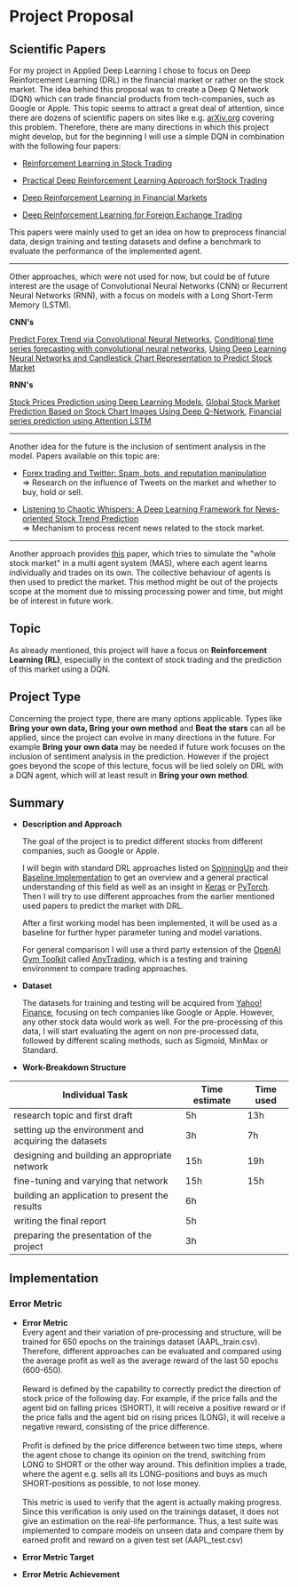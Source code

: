 # Project Proposal
## Scientific Papers
For my project in Applied Deep Learning I chose to focus on Deep Reinforcement Learning (DRL) in the financial market or rather on the stock market.
The idea behind this proposal was to create a Deep Q Network (DQN) which can trade financial products from tech-companies, such as Google or Apple.
This topic seems to attract a great deal of attention, since there are dozens of scientific papers on sites like e.g. [arXiv.org](https://arxiv.org/) covering this problem.
Therefore, there are many directions in which this project might develop, but for the beginning I will use a simple DQN in combination with the following four papers:

* [Reinforcement Learning in Stock Trading](https://hal.archives-ouvertes.fr/hal-02306522/document)

* [Practical Deep Reinforcement Learning Approach forStock Trading](https://arxiv.org/pdf/1811.07522.pdf)

* [Deep Reinforcement Learning in Financial Markets](https://arxiv.org/abs/1907.04373)

* [Deep Reinforcement Learning for Foreign Exchange Trading](https://arxiv.org/abs/1908.08036)

This papers were mainly used to get an idea on how to preprocess financial data, design training and testing datasets and define a benchmark to evaluate the performance of the implemented agent. 

----
Other approaches, which were not used for now, but could be of future interest are the usage of Convolutional Neural Networks (CNN) or Recurrent Neural Networks (RNN), with a focus on models with a Long Short-Term Memory (LSTM). 

**CNN's**

[Predict Forex Trend via Convolutional Neural Networks](https://arxiv.org/abs/1801.03018), [Conditional time series forecasting with convolutional neural networks](https://arxiv.org/abs/1703.04691), [Using Deep Learning Neural Networks and Candlestick Chart Representation to Predict Stock Market](https://arxiv.org/abs/1903.12258)

**RNN's**

[Stock Prices Prediction using Deep Learning Models](https://arxiv.org/abs/1909.12227), [Global Stock Market Prediction Based on Stock Chart Images Using Deep Q-Network](https://arxiv.org/abs/1902.10948), [Financial series prediction using Attention LSTM](https://arxiv.org/abs/1902.10877)

----
Another idea for the future is the inclusion of sentiment analysis in the model. Papers available on this topic are: 

* [Forex trading and Twitter: Spam, bots, and reputation manipulation](https://arxiv.org/abs/1804.02233) <br> => Research on the influence of Tweets on the market and whether to buy, hold or sell.

* [Listening to Chaotic Whispers: A Deep Learning Framework for News-oriented Stock Trend Prediction](https://arxiv.org/pdf/1712.02136) <br> => Mechanism to process recent news related to the stock market.
----
Another approach provides [this](https://arxiv.org/abs/1910.05137) paper, which tries to simulate the "whole stock market" in a multi agent system (MAS), where each agent learns individually and trades on its own. The collective behaviour of agents is then used to predict the market. This method might be out of the projects scope at the moment due to missing processing power and time, but might be of interest in future work.


## Topic
As already mentioned, this project will have a focus on __Reinforcement Learning (RL)__, especially in the context of stock trading and the prediction of this market using a DQN.

## Project Type
Concerning the project type, there are many options applicable. Types like **Bring your own data, Bring your own method** and **Beat the stars** can all be applied, since the project can evolve in many directions in the future. For example **Bring your own data** may be needed if future work focuses on the inclusion of sentiment analysis in the prediction. However if the project goes beyond the scope of this lecture, focus will be lied solely on DRL with a DQN agent, which will at least result in **Bring your own method**.

## Summary
* __Description and Approach__

    The goal of the project is to predict different stocks from different companies, such as Google or Apple.

    I will begin with standard DRL approaches listed on [SpinningUp](https://spinningup.openai.com/en/latest/user/algorithms.html) and their [Baseline Implementation](https://github.com/openai/baselines) to get an overview and a general practical understanding of this field as well as an insight in [Keras](https://keras.io/) or [PyTorch](https://pytorch.org/). Then I will try to use different approaches from the earlier mentioned used papers to predict the market with DRL.

    After a first working model has been implemented, it will be used as a baseline for further hyper parameter tuning and model variations. 
    
    For general comparison I will use a third party extension of the [OpenAI Gym Toolkit](https://github.com/openai/gym) called [AnyTrading](https://github.com/AminHP/gym-anytrading), which is a testing and training environment to compare trading approaches.

* __Dataset__

    The datasets for training and testing will be acquired from [Yahoo! Finance](https://finance.yahoo.com/), focusing on tech companies like Google or Apple. However, any other stock data would work as well. For the pre-processing of this data, I will start evaluating the agent on non pre-processed data, followed by different scaling methods, such as Sigmoid, MinMax or Standard.

* __Work-Breakdown Structure__
     
| Individual Task                                            | Time estimate        | Time used |
|------------------------------------------------------------|----------------------|-----------|
| research topic and first draft                             | 5h                   | 13h       |
| setting up the environment and acquiring the datasets      | 3h                   | 7h        |
| designing and building an appropriate network              | 15h                  | 19h       |
| fine-tuning and varying that network                       | 15h                  | 15h       |
| building an application to present the results             | 6h                   |           |
| writing the final report                                   | 5h                   |           |
| preparing the presentation of the project                  | 3h                   |           |

## Implementation
### Error Metric
* __Error Metric__ <br> 
Every agent and their variation of pre-processing and structure, will be trained for 650 epochs on the trainings dataset (AAPL_train.csv). 
Therefore, different approaches can be evaluated and compared using the average profit as well as the average reward of the last 50 epochs (600-650). <br><br>
Reward is defined by the capability to correctly predict the direction of stock price of the following day. 
For example, if the price falls and the agent bid on falling prices (SHORT), it will receive a positive reward or if the price falls and the agent bid on rising prices (LONG), it will receive a negative reward, consisting of the price difference.<br><br>
Profit is defined by the price difference between two time steps, where the agent chose to change its opinion on the trend, switching from LONG to SHORT or the other way around.
This definition implies a trade, where the agent e.g. sells all its LONG-positions and buys as much SHORT-positions as possible, to not lose money.<br><br>
This metric is used to verify that the agent is actually making progress. Since this verification is only used on the trainings dataset, it does not give an estimation on the real-life performance.
Thus, a test suite was implemented to compare models on unseen data and compare them by earned profit and reward on a given test set (AAPL_test.csv)

* __Error Metric Target__


* __Error Metric Achievement__


